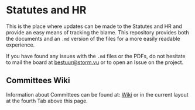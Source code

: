 # Statutes and HR
This is the place where updates can be made to the Statutes and HR and provide an easy means of tracking the blame.
This repository provides both the documents and an `.md` version of the files for a more easily readable experience.

If you have found any issues with the `.md` files or the PDFs, do not hesitate to mail the board at <bestuur@storm.vu> or to open an Issue on the project.

## Committees Wiki

Information about Committees can be found at: [Wiki](https://github.com/StudieverenigingSTORM/Wiki/wiki) or in the current layout at the fourth Tab above this page.
